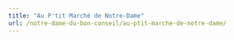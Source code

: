 ```yaml
---
title: "Au P'tit Marché de Notre-Dame"
url: /notre-dame-du-bon-conseil/au-ptit-marche-de-notre-dame/
---
```

